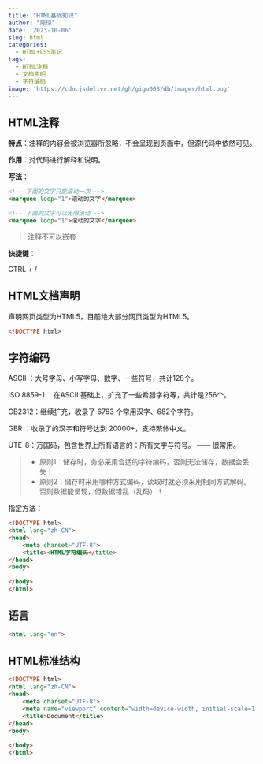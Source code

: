 ```yaml
---
title: "HTML基础知识"
author: "陈琼"
date: '2023-10-06'
slug: html
categories:
  - HTML+CSS笔记
tags:
  - HTML注释
  - 文档声明
  - 字符编码
image: 'https://cdn.jsdelivr.net/gh/gigu003/db/images/html.png'
---
```

## HTML注释

**特点**：注释的内容会被浏览器所忽略，不会呈现到页面中，但源代码中依然可见。

**作用**：对代码进行解释和说明。

**写法**：

```html
<!-- 下面的文字只能滚动一次 -->
<marquee loop="1">滚动的文字</marquee>

<!-- 下面的文字可以无限滚动 -->
<marquee loop="1">滚动的文字</marquee>
```

> 注释不可以嵌套

**快捷键**：

CTRL + \/

## HTML文档声明

声明网页类型为HTML5，目前绝大部分网页类型为HTML5。

```html
<!DOCTYPE html>
```

## 字符编码

ASCII ：大号字母、小写字母、数字、一些符号，共计128个。

ISO 8859-1 ：在ASCII 基础上，扩充了一些希腊字符等，共计是256个。

GB2312：继续扩充，收录了 6763 个常用汉字、682个字符。

GBR ：收录了的汉宇和符号达到 20000+，支持繁体中文。

UTE-8：万国码，包含世界上所有语言的：所有文字与符号。 —— 很常用。

> - 原则1：储存时，务必采用合适的字符编码，否则无法储存，数据会丢失！
> - 原则2：储存时采用哪种方式编码，读取时就必须采用相同方式解码。否则数据能呈现，但数据错乱（乱码）！

指定方法：

```html
<!DOCTYPE html>
<html lang="zh-CN">
<head>
    <meta charset="UTF-8">
    <title><HTML字符编码</title>
</head>
<body>
  
</body>
</html>
```

## 语言

```html
<html lang="en">
```

## HTML标准结构

```html
<!DOCTYPE html>
<html lang="zh-CN">
<head>
    <meta charset="UTF-8">
    <meta name="viewport" content="width=device-width, initial-scale=1.0">
    <title>Document</title>
</head>
<body>
  
</body>
</html>
```
